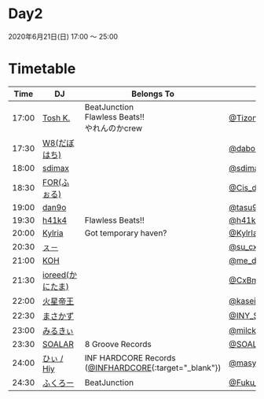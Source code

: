 # Day2

2020年6月21日(日) 17:00 ～ 25:00

# Timetable

| Time  | DJ | Belongs To | Twitter |
| ------ | ------ | ------ | ------ |
| 17:00 | [Tosh K.](../setlist/day2/01_tosh_k.md) | BeatJunction <br> Flawless Beats!! <br> やれんのかcrew | [@Tizona_dEl_Cid](https://twitter.com/Tizona_dEl_Cid){:target="_blank"}  |
| 17:30 | [W8(だぼはち)](../setlist/day2/02_w8.md) |  | [@dabohachi](https://twitter.com/dabohachi){:target="_blank"}  |
| 18:00 | [sdimax](../setlist/day2/03_sdimax.md)|  | [@sdimax765](https://twitter.com/sdimax765){:target="_blank"}  |
| 18:30 | [FOR(ふぉる)](../setlist/day2/04_for.md) | | [@Cis_dur](https://twitter.com/Cis_dur){:target="_blank"}  |
| 19:00 | [dan9o](../setlist/day2/05_dan9o.md) |  | [@tasu9dan9o](https://twitter.com/tasu9dan9o){:target="_blank"}   |
| 19:30 | [h41k4](../setlist/day2/06_h41k4.md) | Flawless Beats!! | [@h41k4](https://twitter.com/h41k4){:target="_blank"}  |
| 20:00 | [Kylria](../setlist/day2/07_Kylria.md) | Got temporary haven? | [@KylrIa](https://twitter.com/KylrIa){:target="_blank"}  |
| 20:30 | [ㇲ－](../setlist/day2/08_su.md) | | [@su_cxb](https://twitter.com/su_cxb){:target="_blank"}  |
| 21:00 | [KOH](../setlist/day2/09_KOH.md) | | [@me_dkusi](https://twitter.com/me_dkusi){:target="_blank"}  |
| 21:30 | [ioreed(かにたま)](../setlist/day2/10_ioreed.md) | | [@CxBman_naniwa](https://twitter.com/CxBman_naniwa){:target="_blank"}  |
| 22:00 | [火星帝王](../setlist/day2/11_kaseiteiou.md) | | [@kaseiteiou](https://twitter.com/kaseiteiou){:target="_blank"}  |
| 22:30 | [まさかず](../setlist/day2/12_masakazu.md) | | [@INY_S](https://twitter.com/INY_S){:target="_blank"}  |
| 23:00 | [みるきぃ](../setlist/day2/13_milcky.md) | | [@milcky76573](https://twitter.com/milcky76573){:target="_blank"}  |
| 23:30 | [SOALAR](../setlist/day2/14_SOALAR.md) | 8 Groove Records | [@SOALAR](https://twitter.com/SOALAR){:target="_blank"}  |
| 24:00 | [ひぃ / Hiy](../setlist/day2/15_Hiy.md) | INF HARDCORE Records ([@INFHARDCORE](https://twitter.com/INFHARDCORE){:target="_blank"}) | [@masyamusic](https://twitter.com/masyamusic){:target="_blank"}  |
| 24:30 | [ふくろー](../setlist/day2/16_fukuro.md) | BeatJunction | [@Fuku_Sh](https://twitter.com/Fuku_Sh){:target="_blank"}  |
